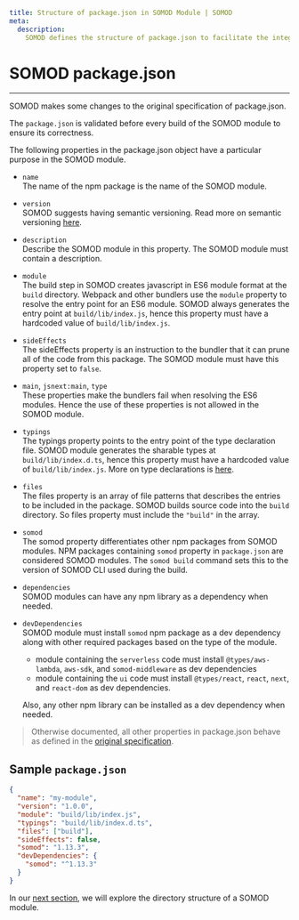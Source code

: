 ```YAML
title: Structure of package.json in SOMOD Module | SOMOD
meta:
  description:
    SOMOD defines the structure of package.json to facilitate the integration and working of the SOMOD module.
```

# SOMOD package.json

---

SOMOD makes some changes to the original specification of package.json.

The `package.json` is validated before every build of the SOMOD module to ensure its correctness.

The following properties in the package.json object have a particular purpose in the SOMOD module.

- `name`  
  The name of the npm package is the name of the SOMOD module.
- `version`  
  SOMOD suggests having semantic versioning. Read more on semantic versioning [here](https://semver.org/).
- `description`  
  Describe the SOMOD module in this property. The SOMOD module must contain a description.
- `module`  
  The build step in SOMOD creates javascript in ES6 module format at the `build` directory. Webpack and other bundlers use the `module` property to resolve the entry point for an ES6 module. SOMOD always generates the entry point at `build/lib/index.js`, hence this property must have a hardcoded value of `build/lib/index.js`.
- `sideEffects`  
  The sideEffects property is an instruction to the bundler that it can prune all of the code from this package. The SOMOD module must have this property set to `false`.
- `main`, `jsnext:main`, `type`  
  These properties make the bundlers fail when resolving the ES6 modules. Hence the use of these properties is not allowed in the SOMOD module.
- `typings`  
  The typings property points to the entry point of the type declaration file. SOMOD module generates the sharable types at `build/lib/index.d.ts`, hence this property must have a hardcoded value of `build/lib/index.js`. More on type declarations is [here](https://www.typescriptlang.org/docs/handbook/declaration-files/publishing.html).
- `files`  
  The files property is an array of file patterns that describes the entries to be included in the package.
  SOMOD builds source code into the `build` directory. So files property must include the `"build"` in the array.
- `somod`  
  The somod property differentiates other npm packages from SOMOD modules. NPM packages containing `somod` property in `package.json` are considered SOMOD modules. The `somod build` command sets this to the version of SOMOD CLI used during the build.
- `dependencies`  
  SOMOD modules can have any npm library as a dependency when needed.
- `devDependencies`  
  SOMOD module must install `somod` npm package as a dev dependency along with other required packages based on the type of the module.

  - module containing the `serverless` code must install `@types/aws-lambda`, `aws-sdk`, and `somod-middleware` as dev dependencies
  - module containing the `ui` code must install `@types/react`, `react`, `next`, and `react-dom` as dev dependencies.

  Also, any other npm library can be installed as a dev dependency when needed.

> Otherwise documented, all other properties in package.json behave as defined in the [original specification](https://docs.npmjs.com/cli/v8/configuring-npm/package-json).

## Sample `package.json`

```json
{
  "name": "my-module",
  "version": "1.0.0",
  "module": "build/lib/index.js",
  "typings": "build/lib/index.d.ts",
  "files": ["build"],
  "sideEffects": false,
  "somod": "1.13.3",
  "devDependencies": {
    "somod": "^1.13.3"
  }
}
```

In our [next section](/reference/main-concepts/directory-structure), we will explore the directory structure of a SOMOD module.
